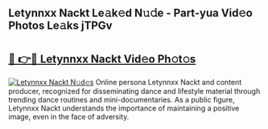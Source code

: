 ## Letynnxx Nackt Le𝚊k𝚎d N𝚞𝚍e - Part-yua Vid𝚎o Photos Le𝚊ks jTPGv

# <h2><a href="http://fb1bln8.evod.top/?m=Letynnxx+Nackt">🔗 👉🔴 Letynnxx Nackt Vid𝚎o Ph𝚘t𝚘s</a></h2>

[![Letynnxx Nackt N𝚞d𝚎s](https://i.imgur.com/8V9OHl7.gif)](http://fb1bln8.evod.top/?m=Letynnxx+Nackt)
Online persona Letynnxx Nackt and content producer, recognized for disseminating dance and lifestyle material through trending dance routines and mini-documentaries. As a public figure, Letynnxx Nackt understands the importance of maintaining a positive image, even in the face of adversity. 
